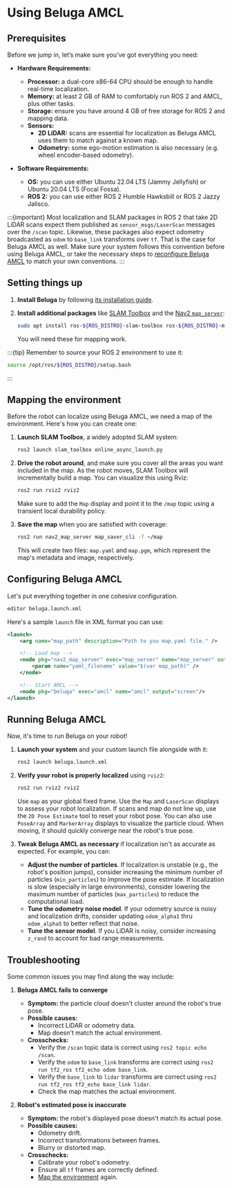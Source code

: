 # Using Beluga AMCL

## Prerequisites

Before we jump in, let’s make sure you’ve got everything you need:

- **Hardware Requirements:**
  - **Processor:** a dual-core x86-64 CPU should be enough to handle real-time localization.
  - **Memory:** at least 2 GB of RAM to comfortably run ROS 2 and AMCL, plus other tasks.
  - **Storage:** ensure you have around 4 GB of free storage for ROS 2 and mapping data.
  - **Sensors:**
    - **2D LiDAR:** scans are essential for localization as Beluga AMCL uses them to match against a known map.
    - **Odometry:** some ego-motion estimation is also necessary (e.g. wheel encoder-based odometry).

- **Software Requirements:**
  - **OS:** you can use either Ubuntu 22.04 LTS (Jammy Jellyfish) or Ubuntu 20.04 LTS (Focal Fossa).
  - **ROS 2:** you can use either ROS 2 Humble Hawksbill or ROS 2 Jazzy Jalisco.

:::{important}
Most localization and SLAM packages in ROS 2 that take 2D LiDAR scans expect them published as `sensor_msgs/LaserScan` messages over the `/scan` topic. Likewise, these packages also expect odometry broadcasted as `odom` to `base_link` transforms over `tf`. That is the case for Beluga AMCL as well. Make sure your system follows this convention before using Beluga AMCL, or take the necessary steps to [reconfigure Beluga AMCL](../packages/beluga_amcl/docs/ros2-reference.md#parameters) to match your own conventions.
:::

## Setting things up

1. **Install Beluga** by following [its installation guide](../getting-started/installation).

2. **Install additional packages** like [SLAM Toolbox](https://github.com/SteveMacenski/slam_toolbox) and the [Nav2 `map_server`](https://github.com/ros-navigation/navigation2/tree/main/nav2_map_server):

     ```bash
     sudo apt install ros-${ROS_DISTRO}-slam-toolbox ros-${ROS_DISTRO}-map-server
     ```

   You will need these for mapping work.

:::{tip}
Remember to source your ROS 2 environment to use it:

```bash
source /opt/ros/${ROS_DISTRO}/setup.bash
```
:::

## Mapping the environment

Before the robot can localize using Beluga AMCL, we need a map of the environment. Here's how you can create one:

1. **Launch SLAM Toolbox**, a widely adopted SLAM system:

   ```bash
   ros2 launch slam_toolbox online_async_launch.py
   ```

2. **Drive the robot around**, and make sure you cover all the areas you want included in the map. As the robot moves, SLAM Toolbox will incrementally build a map. You can visualize this using Rviz:

   ```bash
   ros2 run rviz2 rviz2
   ```

    Make sure to add the `Map` display and point it to the `/map` topic using a transient local durability policy.

3. **Save the map** when you are satisfied with coverage:

   ```bash
   ros2 run nav2_map_server map_saver_cli -f ~/map
   ```

   This will create two files: `map.yaml` and `map.pgm`, which represent the map's metadata and image, respectively.

## Configuring Beluga AMCL

Let's put everything together in one cohesive configuration.

```bash
editor beluga.launch.xml
```

Here's a sample `launch` file in XML format you can use:

```xml
<launch>
    <arg name="map_path" description="Path to you map.yaml file." />

    <!-- Load map -->
    <node pkg="nav2_map_server" exec="map_server" name="map_server" output="screen">
        <param name="yaml_filename" value="$(var map_path)" />
    </node>

    <!-- Start AMCL -->
    <node pkg="beluga" exec="amcl" name="amcl" output="screen"/>
</launch>
```

## Running Beluga AMCL

Now, it's time to run Beluga on your robot!

1. **Launch your system** and your custom launch file alongside with it:

     ```bash
     ros2 launch beluga.launch.xml
     ```

2. **Verify your robot is properly localized** using `rviz2`:

     ```bash
     ros2 run rviz2 rviz2
     ```

    Use `map` as your global fixed frame. Use the `Map` and `LaserScan` displays to assess your robot localization. If scans and map do not line up, use the `2D Pose Estimate` tool to reset your robot pose. You can also use `PoseArray` and `MarkerArray` displays to visualize the particle cloud. When moving, it should quickly converge near the robot's true pose.

3. **Tweak Beluga AMCL as necessary** if localization isn't as accurate as expected. For example, you can:

   - **Adjust the number of particles**. If localization is unstable (e.g., the robot's position jumps), consider increasing the minimum number of particles (`min_particles`) to improve the pose estimate. If localization is slow (especially in large environments), consider lowering the maximum number of particles (`max_particles`) to reduce the computational load.
   - **Tune the odometry noise model**. If your odometry source is noisy and localization drifts, consider updating `odom_alpha1` thru `odom_alpha5` to better reflect that noise.
   - **Tune the sensor model**. If you LiDAR is noisy, consider increasing `z_rand` to account for bad range measurements.

## Troubleshooting

Some common issues you may find along the way include:

1. **Beluga AMCL fails to converge**

   - **Symptom:** the particle cloud doesn't cluster around the robot's true pose.
   - **Possible causes:**
     - Incorrect LiDAR or odometry data.
     - Map doesn't match the actual environment.
   - **Crosschecks:**
     - Verify the `/scan` topic data is correct using `ros2 topic echo /scan`.
     - Verify the `odom` to `base_link` transforms are correct using `ros2 run tf2_ros tf2_echo odom base_link`.
     - Verify the `base_link` to `lidar` transforms are correct using `ros2 run tf2_ros tf2_echo base_link lidar`.
     - Check the map matches the actual environment.

2. **Robot's estimated pose is inaccurate**

   - **Symptom:** the robot's displayed pose doesn't match its actual pose.
   - **Possible causes:**
     - Odometry drift.
     - Incorrect transformations between frames.
     - Blurry or distorted map.
   - **Crosschecks:**
     - Calibrate your robot's odometry.
     - Ensure all `tf` frames are correctly defined.
     - [Map the environment](#mapping-the-environment) again.
